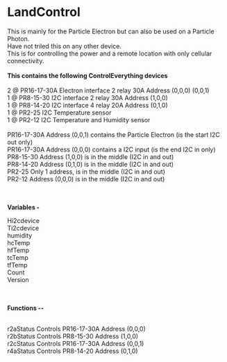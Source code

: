 # LandControl

This is mainly for the Particle Electron but can also be used on a Particle Photon. </br>
Have not triled this on any other device.</br>
This is for controlling the power and a remote location with only cellular connectivity.</br>
</br>
<b>This contains the following ControlEverything devices</b></br>
</br>
2 @ PR16-17-30A Electron interface 2 relay 30A  Address (0,0,0) (0,0,1)</br>
1 @ PR8-15-30   I2C interface 2 relay 30A       Address (1,0,0)</br>
1 @ PR8-14-20   I2C interface 4 relay 20A       Address (0,1,0)</br>
1 @ PR2-25      I2C Temperature sensor</br>
1 @ PR2-12      I2C Temperature and Humidity sensor</br>
</br>
PR16-17-30A Address (0,0,1) contains the Particle Electron (is the start I2C out only)</br>
PR16-17-30A Address (0,0,0) contains a I2C input (is the end I2C in only)</br>
PR8-15-30   Address (1,0,0) is in the middle (I2C in and out)</br>
PR8-14-20   Address (0,1,0) is in the middle (I2C in and out)</br>
PR2-25      Only 1 address, is in the middle (I2C in and out)</br>
PR2-12      Address (0,0,0) is in the middle (I2C in and out)</br></br></br>

<b>Variables -</b></br>

Hi2cdevice</br>
Ti2cdevice</br>
humidity</br>
hcTemp</br>
hfTemp</br>
tcTemp</br>
tfTemp</br>
Count</br>
Version</br></br></br>

<b>Functions --</b></br></br>

r2aStatus   Controls PR16-17-30A Address (0,0,0)</br>
r2bStatus   Controls PR8-15-30   Address (1,0,0)</br>
r2cStatus   Controls PR16-17-30A Address (0,0,1)</br>
r4aStatus   Controls PR8-14-20   Address (0,1,0)</br>


  
